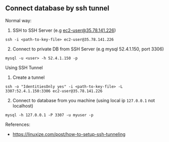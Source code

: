 ## Connect database by ssh tunnel

Normal way:

1. SSH to SSH Server (e.g ec2-user@35.78.141.226)

`ssh -i <path-to-key-file> ec2-user@35.78.141.226`

2. Connect to private DB from SSH Server (e.g mysql 52.4.1.150, port 3306)

`mysql -u <user> -h 52.4.1.150 -p`

Using SSH Tunnel

1. Create a tunnel

`ssh -o "IdentitiesOnly yes" -i <path-to-key-file> -L 3307:52.4.1.150:3306 ec2-user@35.78.141.226`

2. Connect to database from you machine (using local ip `127.0.0.1` not localhost)

`mysql -h 127.0.0.1 -P 3307 -u myuser -p`


References:
* https://linuxize.com/post/how-to-setup-ssh-tunneling
